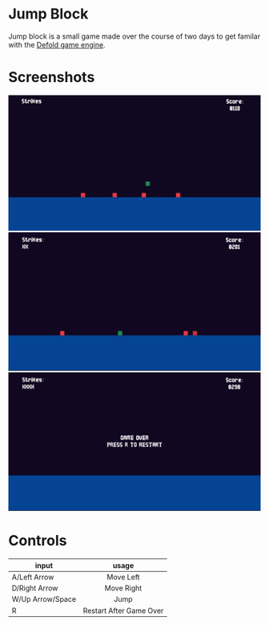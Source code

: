 # Jump Block

Jump block is a small game made over the course of two days to get familar with the [Defold game engine]().

# Screenshots

![](/screen-shots/1.png)
![](/screen-shots/2.png)
![](/screen-shots/3.png)

# Controls

| input | usage |
|-|:-:|
| A/Left Arrow | Move Left |
| D/Right Arrow | Move Right |
| W/Up Arrow/Space | Jump |
| R | Restart After Game Over | 